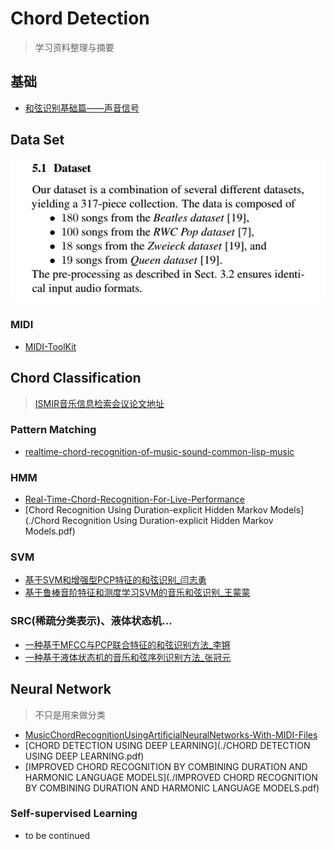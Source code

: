 # Chord Detection

> 学习资料整理与摘要

## 基础

- [和弦识别基础篇——声音信号](https://www.jianshu.com/p/85371dbd81f6?tdsourcetag=s_pctim_aiomsg)

## Data Set

![known-dataset](./imgs/known-dataset.png)

### MIDI

- [MIDI-ToolKit](https://www.codeproject.com/Articles/6228/C-MIDI-Toolkit#Intro)



## Chord Classification

> [ISMIR音乐信息检索会议论文地址](https://www.ismir.net/conferences.html)

### Pattern Matching

- [realtime-chord-recognition-of-music-sound-common-lisp-music](./realtime-chord-recognition-of-music-sound-common-lisp-music.pdf)

### HMM

- [Real-Time-Chord-Recognition-For-Live-Performance](./Real-Time-Chord-Recognition-For-Live-Performance.pdf)
- [Chord Recognition Using Duration-explicit Hidden Markov Models](./Chord Recognition Using Duration-explicit Hidden Markov Models.pdf)

### SVM

-  [基于SVM和增强型PCP特征的和弦识别_闫志勇](./基于SVM和增强型PCP特征的和弦识别_闫志勇.pdf)
- [基于鲁棒音阶特征和测度学习SVM的音乐和弦识别_王蒙蒙](./基于鲁棒音阶特征和测度学习SVM的音乐和弦识别_王蒙蒙.pdf)

### SRC(稀疏分类表示)、液体状态机...

- [一种基于MFCC与PCP联合特征的和弦识别方法_李锵](./一种基于MFCC与PCP联合特征的和弦识别方法_李锵.pdf)
- [一种基于液体状态机的音乐和弦序列识别方法_张冠元](./一种基于液体状态机的音乐和弦序列识别方法_张冠元.pdf)

## Neural Network

> 不只是用来做分类

- [MusicChordRecognitionUsingArtificialNeuralNetworks-With-MIDI-Files](./MusicChordRecognitionUsingArtificialNeuralNetworks.pdf)
- [CHORD DETECTION USING DEEP LEARNING](./CHORD DETECTION USING DEEP LEARNING.pdf)
- [IMPROVED CHORD RECOGNITION BY COMBINING DURATION AND HARMONIC LANGUAGE MODELS](./IMPROVED CHORD RECOGNITION BY COMBINING DURATION AND HARMONIC LANGUAGE MODELS.pdf)

### Self-supervised Learning

- to be continued